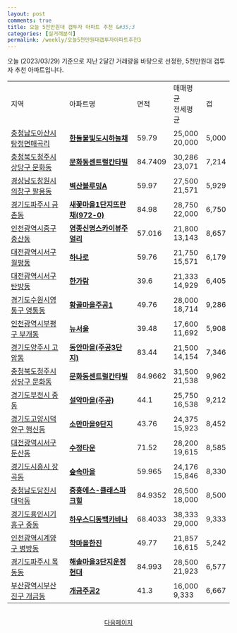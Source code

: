 ```yaml
---
layout: post
comments: true
title: 오늘 5천만원대 갭투자 아파트 추천 &#35;3
categories: [실거래분석]
permalink: /weekly/오늘5천만원대갭투자아파트추천3
---
```


오늘 (2023/03/29) 기준으로 지난 2달간 거래량을 바탕으로 선정한,
5천만원대 갭투자 추천 아파트입니다.

<table class="sortable">
  <tr>
    <td>지역</td>
    <td>아파트명</td>
    <td>면적</td>
    <td>매매평균<br>전세평균</td>
    <td>갭</td>
  </tr>

  <tr class="item">
    <td><a href="/apt/충청남도아산시탕정면매곡리">충청남도아산시 탕정면매곡리</a></td>
    <td style="font-weight: bold;"><a href="/apt/충청남도아산시탕정면매곡리한들물빛도시하늘채">한들물빛도시하늘채</a></td>
    <td>59.79</td>
    <td>25,000<br>20,000</td>
    <td>5,000</td>
  </tr>

  <tr class="item">
    <td><a href="/apt/충청북도청주시상당구문화동">충청북도청주시상당구 문화동</a></td>
    <td style="font-weight: bold;"><a href="/apt/충청북도청주시상당구문화동문화동센트럴칸타빌">문화동센트럴칸타빌</a></td>
    <td>84.7409</td>
    <td>30,286<br>23,071</td>
    <td>7,214</td>
  </tr>

  <tr class="item">
    <td><a href="/apt/경상남도창원시의창구팔용동">경상남도창원시의창구 팔용동</a></td>
    <td style="font-weight: bold;"><a href="/apt/경상남도창원시의창구팔용동벽산블루밍A">벽산블루밍A</a></td>
    <td>59.97</td>
    <td>27,500<br>21,571</td>
    <td>5,929</td>
  </tr>

  <tr class="item">
    <td><a href="/apt/경기도파주시금촌동">경기도파주시 금촌동</a></td>
    <td style="font-weight: bold;"><a href="/apt/경기도파주시금촌동새꽃마을1단지뜨란채(972-0)">새꽃마을1단지뜨란채(972-0)</a></td>
    <td>84.98</td>
    <td>28,750<br>22,000</td>
    <td>6,750</td>
  </tr>

  <tr class="item">
    <td><a href="/apt/인천광역시중구중산동">인천광역시중구 중산동</a></td>
    <td style="font-weight: bold;"><a href="/apt/인천광역시중구중산동영종신명스카이뷰주얼리">영종신명스카이뷰주얼리</a></td>
    <td>57.016</td>
    <td>21,800<br>13,143</td>
    <td>8,657</td>
  </tr>

  <tr class="item">
    <td><a href="/apt/대전광역시서구월평동">대전광역시서구 월평동</a></td>
    <td style="font-weight: bold;"><a href="/apt/대전광역시서구월평동하나로">하나로</a></td>
    <td>59.76</td>
    <td>21,750<br>15,571</td>
    <td>6,179</td>
  </tr>

  <tr class="item">
    <td><a href="/apt/대전광역시서구탄방동">대전광역시서구 탄방동</a></td>
    <td style="font-weight: bold;"><a href="/apt/대전광역시서구탄방동한가람">한가람</a></td>
    <td>39.6</td>
    <td>21,333<br>14,929</td>
    <td>6,405</td>
  </tr>

  <tr class="item">
    <td><a href="/apt/경기도수원시영통구영통동">경기도수원시영통구 영통동</a></td>
    <td style="font-weight: bold;"><a href="/apt/경기도수원시영통구영통동황골마을주공1">황골마을주공1</a></td>
    <td>49.76</td>
    <td>28,000<br>18,714</td>
    <td>9,286</td>
  </tr>

  <tr class="item">
    <td><a href="/apt/인천광역시부평구부개동">인천광역시부평구 부개동</a></td>
    <td style="font-weight: bold;"><a href="/apt/인천광역시부평구부개동뉴서울">뉴서울</a></td>
    <td>39.48</td>
    <td>17,600<br>11,692</td>
    <td>5,908</td>
  </tr>

  <tr class="item">
    <td><a href="/apt/경기도양주시고암동">경기도양주시 고암동</a></td>
    <td style="font-weight: bold;"><a href="/apt/경기도양주시고암동동안마을(주공3단지)">동안마을(주공3단지)</a></td>
    <td>83.44</td>
    <td>21,500<br>14,154</td>
    <td>7,346</td>
  </tr>

  <tr class="item">
    <td><a href="/apt/충청북도청주시상당구문화동">충청북도청주시상당구 문화동</a></td>
    <td style="font-weight: bold;"><a href="/apt/충청북도청주시상당구문화동문화동센트럴칸타빌">문화동센트럴칸타빌</a></td>
    <td>84.9662</td>
    <td>31,500<br>21,538</td>
    <td>9,962</td>
  </tr>

  <tr class="item">
    <td><a href="/apt/경기도부천시중동">경기도부천시 중동</a></td>
    <td style="font-weight: bold;"><a href="/apt/경기도부천시중동설악마을(주공)">설악마을(주공)</a></td>
    <td>44.1</td>
    <td>25,750<br>16,538</td>
    <td>9,212</td>
  </tr>

  <tr class="item">
    <td><a href="/apt/경기도고양시덕양구행신동">경기도고양시덕양구 행신동</a></td>
    <td style="font-weight: bold;"><a href="/apt/경기도고양시덕양구행신동소만마을9단지">소만마을9단지</a></td>
    <td>43.76</td>
    <td>24,375<br>15,923</td>
    <td>8,452</td>
  </tr>

  <tr class="item">
    <td><a href="/apt/대전광역시서구둔산동">대전광역시서구 둔산동</a></td>
    <td style="font-weight: bold;"><a href="/apt/대전광역시서구둔산동수정타운">수정타운</a></td>
    <td>71.52</td>
    <td>28,200<br>19,615</td>
    <td>8,585</td>
  </tr>

  <tr class="item">
    <td><a href="/apt/경기도시흥시장곡동">경기도시흥시 장곡동</a></td>
    <td style="font-weight: bold;"><a href="/apt/경기도시흥시장곡동숲속마을">숲속마을</a></td>
    <td>59.965</td>
    <td>24,176<br>15,846</td>
    <td>8,330</td>
  </tr>

  <tr class="item">
    <td><a href="/apt/충청남도당진시대덕동">충청남도당진시 대덕동</a></td>
    <td style="font-weight: bold;"><a href="/apt/충청남도당진시대덕동중흥에스-클래스파크힐">중흥에스-클래스파크힐</a></td>
    <td>84.9352</td>
    <td>26,500<br>18,000</td>
    <td>8,500</td>
  </tr>

  <tr class="item">
    <td><a href="/apt/경기도용인시기흥구중동">경기도용인시기흥구 중동</a></td>
    <td style="font-weight: bold;"><a href="/apt/경기도용인시기흥구중동하우스디동백카바나">하우스디동백카바나</a></td>
    <td>68.4033</td>
    <td>38,333<br>29,000</td>
    <td>9,333</td>
  </tr>

  <tr class="item">
    <td><a href="/apt/인천광역시계양구병방동">인천광역시계양구 병방동</a></td>
    <td style="font-weight: bold;"><a href="/apt/인천광역시계양구병방동학마을한진">학마을한진</a></td>
    <td>49.77</td>
    <td>21,857<br>16,615</td>
    <td>5,242</td>
  </tr>

  <tr class="item">
    <td><a href="/apt/경기도파주시목동동">경기도파주시 목동동</a></td>
    <td style="font-weight: bold;"><a href="/apt/경기도파주시목동동해솔마을3단지운정현대">해솔마을3단지운정현대</a></td>
    <td>84.993</td>
    <td>28,500<br>21,923</td>
    <td>6,577</td>
  </tr>

  <tr class="item">
    <td><a href="/apt/부산광역시부산진구개금동">부산광역시부산진구 개금동</a></td>
    <td style="font-weight: bold;"><a href="/apt/부산광역시부산진구개금동개금주공2">개금주공2</a></td>
    <td>41.3</td>
    <td>16,000<br>9,333</td>
    <td>6,667</td>
  </tr>

  <tr>
      <script async src="https://pagead2.googlesyndication.com/pagead/js/adsbygoogle.js?client=ca-pub-3485438051770037"
          crossorigin="anonymous"></script>
      <ins class="adsbygoogle"
          style="display:block"
          data-ad-format="fluid"
          data-ad-layout-key="-fb+5w+4e-db+86"
          data-ad-client="ca-pub-3485438051770037"
          data-ad-slot="1827090281"></ins>
      <script>
          (adsbygoogle = window.adsbygoogle || []).push({});
      </script>
  </tr>

</table>
<br>
<center><a href="/weekly/오늘5천만원대갭투자아파트추천4">다음페이지</a></center>
<br><br>
